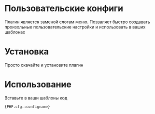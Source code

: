 # Пользовательские конфиги
Плагин является заменой слотам меню.
Позваляет быстро создавать произольные пользовательские настройки и использовать в ваших шаблонах

# Установка
Просто скачайте и установите плагин

# Использование
Вставьте в ваши шаблоны код
    
    {PHP.cfg.:configname}
    

